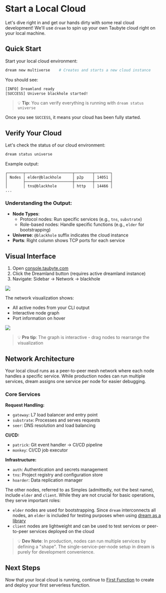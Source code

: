 # Start a Local Cloud

Let's dive right in and get our hands dirty with some real cloud development! We'll use `dream` to spin up your own Taubyte cloud right on your local machine.

## Quick Start

Start your local cloud environment:

```sh
dream new multiverse    # Creates and starts a new cloud instance
```

You should see:

```sh
[INFO] Dreamland ready
[SUCCESS] Universe blackhole started!
```

> 💡 **Tip**: You can verify everything is running with `dream status universe`

Once you see `SUCCESS`, it means your cloud has been fully started.

## Verify Your Cloud

Let's check the status of our cloud environment:

```sh
dream status universe
```

Example output:

```
┌───────┬─────────────────────┬────────┬───────┐
│ Nodes │ elder@blackhole     │ p2p    │ 14051 │
│       ├─────────────────────┼────────┼───────┤
│       │ tns@blackhole       │ http   │ 14466 │
...
```

### Understanding the Output:

- **Node Types**:
  - Protocol nodes: Run specific services (e.g., `tns`, `substrate`)
  - Role-based nodes: Handle specific functions (e.g., `elder` for bootstrapping)
- **Universe**: `@blackhole` suffix indicates the cloud instance
- **Ports**: Right column shows TCP ports for each service

## Visual Interface

1. Open [console.taubyte.com](https://console.taubyte.com)
2. Click the Dreamland button (requires active dreamland instance)
3. Navigate: Sidebar → Network → blackhole

![](/images/webconsole-dreamland-universe.png)

The network visualization shows:

- All active nodes from your CLI output
- Interactive node graph
- Port information on hover

![](/images/webconsole-dreamland-hover-node.png)

> 💡 **Pro tip**: The graph is interactive - drag nodes to rearrange the visualization

## Network Architecture

Your local cloud runs as a peer-to-peer mesh network where each node handles a specific service. While production nodes can run multiple services, dream assigns one service per node for easier debugging.

### Core Services

**Request Handling:**

- `gateway`: L7 load balancer and entry point
- `substrate`: Processes and serves requests
- `seer`: DNS resolution and load balancing

**CI/CD:**

- `patrick`: Git event handler → CI/CD pipeline
- `monkey`: CI/CD job executor

**Infrastructure:**

- `auth`: Authentication and secrets management
- `tns`: Project registry and configuration store
- `hoarder`: Data replication manager

The other nodes, referred to as Simples (admittedly, not the best name), include `elder` and `client`. While they are not crucial for basic operations, they serve important roles:

- `elder` nodes are used for bootstrapping. Since `dream` interconnects all nodes, an `elder` is included for testing purposes when using [dream as a library](https://github.com/taubyte/tau/tree/main/dream)
- `client` nodes are lightweight and can be used to test services or peer-to-peer services deployed on the cloud

> 💡 **Dev Note**: In production, nodes can run multiple services by defining a "shape". The single-service-per-node setup in dream is purely for development convenience.

## Next Steps

Now that your local cloud is running, continue to [First Function](first-function.md) to create and deploy your first serverless function.
